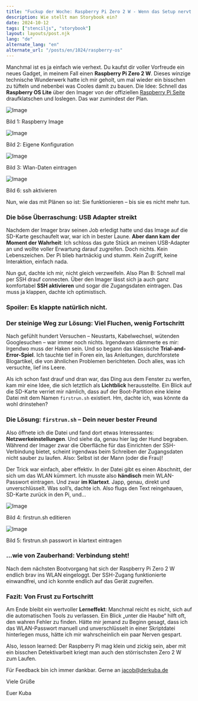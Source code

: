 ```yaml
---
title: "Fuckup der Woche: Raspberry Pi Zero 2 W - Wenn das Setup nervt und der Wlan-Zugang klemmt"
description: Wie stellt man Storybook ein?
date: 2024-10-12
tags: ["stenciljs", "storybook"]
layout: layouts/post.njk
lang: "de"
alternate_lang: "en"
alternate_url: "/posts/en/1024/raspberry-os"
---
```


Manchmal ist es ja einfach wie verhext. Du kaufst dir voller Vorfreude ein neues Gadget, in meinem Fall einen **Raspberry Pi Zero 2 W**. Dieses winzige technische Wunderwerk hatte ich mir geholt, um mal wieder ein bisschen zu tüfteln und nebenbei was Cooles damit zu bauen. Die Idee: Schnell das **Raspberry OS Lite** über den Imager von der offiziellen [Raspberry Pi Seite](https://www.raspberrypi.com/software/) draufklatschen und loslegen. Das war zumindest der Plan.

![Image](/img/1024/rasp-os1.png "Raspberry Imager")<div class="has-text-right image-subline">Bild 1: Raspberry Image</div>

![Image](/img/1024/rasp-os2.png "Eigene Konfiguration")<div class="has-text-right image-subline">Bild 2: Eigene Konfiguration</div>

![Image](/img/1024/rasp-os3.png "Wlan-Daten eintragen")<div class="has-text-right image-subline">Bild 3: Wlan-Daten eintragen</div>

![Image](/img/1024/rasp-os6.png "ssh aktivieren")<div class="has-text-right image-subline">Bild 6: ssh aktivieren</div>


Nun, wie das mit Plänen so ist: Sie funktionieren – bis sie es nicht mehr tun.

### Die böse Überraschung: USB Adapter streikt

Nachdem der Imager brav seinen Job erledigt hatte und das Image auf die SD-Karte geschaufelt war, war ich in bester Laune. **Aber dann kam der Moment der Wahrheit**: Ich schloss das gute Stück an meinen USB-Adapter an und wollte voller Erwartung darauf zugreifen. Doch nichts. Kein Lebenszeichen. Der Pi blieb hartnäckig und stumm. Kein Zugriff, keine Interaktion, einfach nada.

Nun gut, dachte ich mir, nicht gleich verzweifeln. Also Plan B: Schnell mal per SSH drauf connecten. Über den Imager lässt sich ja auch ganz komfortabel **SSH aktivieren** und sogar die Zugangsdaten eintragen. Das muss ja klappen, dachte ich optimistisch.

### Spoiler: Es klappte natürlich nicht.

### Der steinige Weg zur Lösung: Viel Fluchen, wenig Fortschritt

Nach gefühlt hundert Versuchen – Neustarts, Kabelwechsel, wütenden Googlesuchen – war immer noch nichts. Irgendwann dämmerte es mir: Irgendwo muss der Haken sein. Und so begann das klassische **Trial-and-Error-Spiel**. Ich tauchte tief in Foren ein, las Anleitungen, durchforstete Blogartikel, die von ähnlichen Problemen berichteten. Doch alles, was ich versuchte, lief ins Leere.

Als ich schon fast drauf und dran war, das Ding aus dem Fenster zu werfen, kam mir eine Idee, die sich letztlich als **Lichtblick** herausstellte. Ein Blick auf die SD-Karte verriet mir nämlich, dass auf der Boot-Partition eine kleine Datei mit dem Namen `firstrun.sh` existiert. Hm, dachte ich, was könnte da wohl drinstehen?

### Die Lösung: `firstrun.sh` – Dein neuer bester Freund

Also öffnete ich die Datei und fand dort etwas Interessantes: **Netzwerkeinstellungen**. Und siehe da, genau hier lag der Hund begraben. Während der Imager zwar die Oberfläche für das Einrichten der SSH-Verbindung bietet, scheint irgendwas beim Schreiben der Zugangsdaten nicht sauber zu laufen. Also: Selbst ist der Mann (oder die Frau)!

Der Trick war einfach, aber effektiv. In der Datei gibt es einen Abschnitt, der sich um das WLAN kümmert. Ich musste also **händisch** mein WLAN-Passwort eintragen. Und zwar **im Klartext**. Japp, genau, direkt und unverschlüsselt. Was soll’s, dachte ich. Also flugs den Text reingehauen, SD-Karte zurück in den Pi, und…

![Image](/img/1024/rasp-os4.png "firstrun.sh")<div class="has-text-right image-subline">Bild 4: firstrun.sh editieren</div>

![Image](/img/1024/rasp-os5.png "firstrun.sh passwort in klartext")<div class="has-text-right image-subline">Bild 5: firstrun.sh passwort in klartext eintragen</div>

### …wie von Zauberhand: Verbindung steht!

Nach dem nächsten Bootvorgang hat sich der Raspberry Pi Zero 2 W endlich brav ins WLAN eingeloggt. Der SSH-Zugang funktionierte einwandfrei, und ich konnte endlich auf das Gerät zugreifen.

### Fazit: Von Frust zu Fortschritt

Am Ende bleibt ein wertvoller **Lerneffekt**: Manchmal reicht es nicht, sich auf die automatischen Tools zu verlassen. Ein Blick „unter die Haube“ hilft oft, den wahren Fehler zu finden. Hätte mir jemand zu Beginn gesagt, dass ich das WLAN-Passwort manuell und unverschlüsselt in einer Skriptdatei hinterlegen muss, hätte ich mir wahrscheinlich ein paar Nerven gespart.

Also, lesson learned: Der Raspberry Pi mag klein und zickig sein, aber mit ein bisschen Detektivarbeit kriegt man auch den störrischsten Zero 2 W zum Laufen.

Für Feedback bin ich immer dankbar.
Gerne an jacob@derkuba.de

Viele Grüße

Euer Kuba
